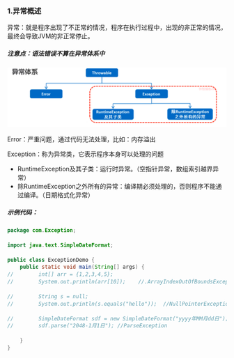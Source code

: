 ### 1.异常概述

​		异常：就是程序出现了不正常的情况，程序在执行过程中，出现的非正常的情况，最终会导致JVM的非正常停止。

##### 注意点：语法错误不算在异常体系中

![152-1](img/152-1.png)

Error：严重问题，通过代码无法处理，比如：内存溢出

Exception：称为异常类，它表示程序本身可以处理的问题

- RuntimeException及其子类：运行时异常。（空指针异常，数组索引越界异常）
- 除RuntimeException之外所有的异常：编译期必须处理的，否则程序不能通过编译。（日期格式化异常）

##### 示例代码：

```java
package com.Exception;

import java.text.SimpleDateFormat;

public class ExceptionDemo {
    public static void main(String[] args) {
//        int[] arr = {1,2,3,4,5};
//        System.out.println(arr[10]);    //.ArrayIndexOutOfBoundsException

//        String s = null;
//        System.out.println(s.equals("hello"));  //NullPointerException

//        SimpleDateFormat sdf = new SimpleDateFormat("yyyy年MM月dd日");
//        sdf.parse("2048-1月1日"); //ParseException

    }
}
```